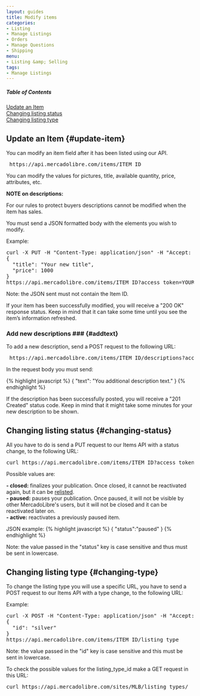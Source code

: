 ```yaml
---
layout: guides
title: Modify items
categories:
- Listing
- Manage Listings
- Orders
- Manage Questions
- Shipping
menu:
- Listing &amp; Selling
tags:
- Manage Listings
---
```



<div class="contents">
  <h5>Table of Contents</h5>
  <dl>
    <dt><a href="javascript:void(0)" onClick="goToByScroll('#update-item')">Update an Item</a></dt>
    <dt><a href="javascript:void(0)" onClick="goToByScroll('changing-status')">Changing listing status</a></dt>
    <dt><a href="javascript:void(0)" onClick="goToByScroll('changing-type')">Changing listing type</a></dt>
</dl>
</div>

## Update an Item {#update-item}

You can modify an item field after it has been listed using our API.

<pre class="terminal">
 https://api.mercadolibre.com/items/ITEM_ID
</pre>


You can modify the values for pictures, title, available quantity, price, attributes, etc.

<strong>NOTE on descriptions:</strong>

For our rules to protect buyers descriptions cannot be modified when the item has sales.

You must send a JSON formatted body with the elements you wish to modify.


Example:
<pre class="terminal">
curl -X PUT -H "Content-Type: application/json" -H "Accept: application/json" -d
{
  "title": "Your new title",
  "price": 1000
}
https://api.mercadolibre.com/items/ITEM_ID?access_token=YOUR_ACCESS_TOKEN
</pre>

Note: the JSON sent must not contain the Item ID.

If your item has been successfully modified, you will receive a "200 OK" response status. Keep in mind that it can take some time until you see the item’s information refreshed.

### Add new descriptions ### {#addtext}

To add a new description, send a POST request to the following URL:

<pre class="terminal">
 https://api.mercadolibre.com/items/ITEM_ID/descriptions?access_token=YOUR_ACCESS_TOKEN
</pre>

In the request body you must send:

{% highlight javascript %}
{
  "text": "You additional description text."
}
{% endhighlight %}

If the description has been successfully posted, you will receive a "201 Created" status code. Keep in mind that it might take some minutes for your new description to be shown.

## Changing listing status {#changing-status}

All you have to do is send a PUT request to our Items API with a status change, to the following URL:

<pre class="terminal">
curl https://api.mercadolibre.com/items/ITEM_ID?access_token=YOUR_ACCESS_TOKEN
</pre>



Possible values are:

**- closed:** finalizes your publication. Once closed, it cannot be reactivated again, but it can be [relisted](/relist-item).<br/>
**- paused:** pauses your publication. Once paused, it will not be visible by other MercadoLibre's users, but it will not be closed and it can be reactivated later on.<br/>
**- active:** reactivates a previously paused item.<br/>


JSON example:
{% highlight javascript %}
{
	"status":"paused"
}
{% endhighlight %}

Note: the value passed in the "status" key is case sensitive and thus must be sent in lowercase.

## Changing listing type {#changing-type}

To change the listing type you will use a specific URL, you have to send a POST request to our Items API with a type change, to the following URL:

Example:
<pre class="terminal">
curl -X POST -H "Content-Type: application/json" -H "Accept: application/json" -d
{
  "id": "silver"
}
https://api.mercadolibre.com/items/ITEM_ID/listing_type
</pre>
Note: the value passed in the "id" key is case sensitive and this must be sent in lowercase.


To check the possible values for the listing_type_id make a GET request in this URL:
<pre class="terminal">
curl https://api.mercadolibre.com/sites/MLB/listing_types/
</pre>
